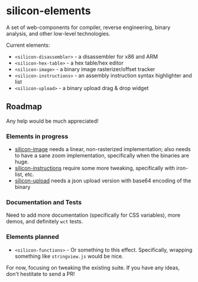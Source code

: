 # silicon-elements

A set of web-components for compiler, reverse engineering, binary analysis, and other low-level technologies.

Current elements:

* `<silicon-disassembler>` - a disassembler for x86 and ARM
* `<silicon-hex-table>` - a hex table/hex editor
* `<silicon-image>` - a binary image rasterizer/offset tracker
* `<silicon-instructions>` - an assembly instruction syntax highlighter and list
* `<silicon-upload>` - a binary upload drag & drop widget

## Roadmap

Any help would be much appreciated!

### Elements in progress

* [silicon-image](https://github.com/m4b/silicon-image) needs a linear, non-rasterized implementation; also needs to have a sane zoom implementation, specifically when the binaries are huge.
* [silicon-instructions](http://github.com/m4b/silicon-instructions) require some more tweaking, specifically with iron-list, etc.
* [silicon-upload](http://github.com/m4b/silicon-upload) needs a json upload version with base64 encoding of the binary

### Documentation and Tests

Need to add more documentation (specifically for CSS variables), more demos, and definitely `wct` tests.

### Elements planned

* `<silicon-functions>` - Or something to this effect. Specifically, wrapping something like `stringview.js` would be nice.

For now, focusing on tweaking the existing suite.  If you have any ideas, don't hestitate to send a PR!
